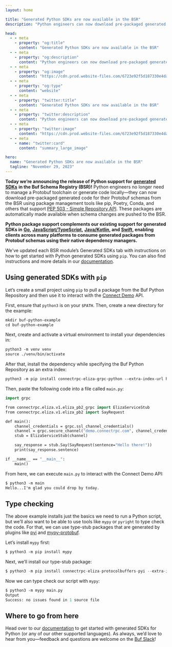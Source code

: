 ```yaml
---
layout: home

title: "Generated Python SDKs are now available in the BSR"
description: "Python engineers can now download pre-packaged generated code for their Protobuf schemas from the BSR using package management tools like pip, Poetry, and Conda."

head:
  - - meta
    - property: "og:title"
      content: "Generated Python SDKs are now available in the BSR"
  - - meta
    - property: "og:description"
      content: "Python engineers can now download pre-packaged generated code for their Protobuf schemas from the BSR using package management tools like pip, Poetry, and Conda."
  - - meta
    - property: "og:image"
      content: "https://cdn.prod.website-files.com/6723e92f5d187330e4da8144/674fc5516b6a75a26efd5590_Python%20SDKs.png"
  - - meta
    - property: "og:type"
      content: "website"
  - - meta
    - property: "twitter:title"
      content: "Generated Python SDKs are now available in the BSR"
  - - meta
    - property: "twitter:description"
      content: "Python engineers can now download pre-packaged generated code for their Protobuf schemas from the BSR using package management tools like pip, Poetry, and Conda."
  - - meta
    - property: "twitter:image"
      content: "https://cdn.prod.website-files.com/6723e92f5d187330e4da8144/674fc5516b6a75a26efd5590_Python%20SDKs.png"
  - - meta
    - name: "twitter:card"
      content: "summary_large_image"

hero:
  name: "Generated Python SDKs are now available in the BSR"
  tagline: "November 29, 2023"
---
```


**Today we’re announcing the release of Python support for** [**generated SDKs**](/docs/bsr/generated-sdks/python/index.md) **in the Buf Schema Registry (BSR)!** Python engineers no longer need to manage a Protobuf toolchain or generate code locally—they can now download pre-packaged generated code for their Protobuf schemas from the BSR using package management tools like pip, Poetry, Conda, and others that support [PEP 503 - Simple Repository API](https://peps.python.org/pep-0503/). These packages are automatically made available when schema changes are pushed to the BSR.

**Python package support complements our existing support for generated SDKs in** [**Go**](/docs/bsr/generated-sdks/go/index.md)**,** [**JavaScript/TypeScript**](/docs/bsr/generated-sdks/npm/index.md)**,** [**Java/Kotlin**](/docs/bsr/generated-sdks/maven/index.md)**, and** [**Swift**](/docs/bsr/generated-sdks/swift/index.md)**, enabling clients across many platforms to consume generated packages from Protobuf schemas using their native dependency managers.**

We've updated each BSR module’s Generated SDKs tab with instructions on how to get started with Python generated SDKs using `pip`. You can also find instructions and more details in our [documentation](/docs/bsr/generated-sdks/python/index.md).

## Using generated SDKs with `pip`

Let’s create a small project using `pip` to pull a package from the Buf Python Repository and then use it to interact with the [Connect Demo](https://connectrpc.com/demo/) API.

First, ensure that `python3` is on your `$PATH`. Then, create a new directory for the example:

```protobuf
mkdir buf-python-example
cd buf-python-example
```

Next, create and activate a virtual environment to install your dependencies in:

```protobuf
python3 -m venv venv
source ./venv/bin/activate
```

After that, install the dependency while specifying the Buf Python Repository as an extra index:

```protobuf
python3 -m pip install connectrpc-eliza-grpc-python --extra-index-url https://buf.build/gen/python
```

Then, paste the following code into a file called `main.py`:

```protobuf
import grpc

from connectrpc.eliza.v1.eliza_pb2_grpc import ElizaServiceStub
from connectrpc.eliza.v1.eliza_pb2 import SayRequest

def main():
    channel_credentials = grpc.ssl_channel_credentials()
    channel = grpc.secure_channel("demo.connectrpc.com", channel_credentials)
    stub = ElizaServiceStub(channel)

    say_response = stub.Say(SayRequest(sentence="Hello there!"))
    print(say_response.sentence)

if __name__ == "__main__":
    main()
```

From here, we can execute `main.py` to interact with the Connect Demo API:

```protobuf
$ python3 -m main
Hello...I'm glad you could drop by today.
```

## Type checking

The above example installs just the basics we need to run a Python script, but we’ll also want to be able to use tools like `mypy` or `pyright` to type check the code. For that, we can use type-stub packages that are generated by plugins like [pyi](https://buf.build/protocolbuffers/pyi) and [mypy-protobuf](https://buf.build/community/nipunn1313-mypy).

Let’s install `mypy` first:

```protobuf
$ python3 -m pip install mypy
```

Next, we’ll install our type-stub package:

```javascript
$ python3 -m pip install connectrpc-eliza-protocolbuffers-pyi --extra-index-url https://buf.build/gen/python
```

Now we can type check our script with `mypy`:

```protobuf
$ python3 -m mypy main.py
Output
Success: no issues found in 1 source file
```

## Where to go from here

Head over to our [documentation](/docs/bsr/generated-sdks/python/index.md) to get started with generated SDKs for Python (or any of our other supported languages). As always, we’d love to hear from you—feedback and questions are welcome on the [Buf Slack](https://buf.build/b/slack/)!

‍
